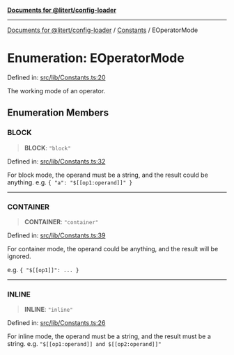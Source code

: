 [**Documents for @litert/config-loader**](../../README.md)

***

[Documents for @litert/config-loader](../../README.md) / [Constants](../README.md) / EOperatorMode

# Enumeration: EOperatorMode

Defined in: [src/lib/Constants.ts:20](https://github.com/litert/config-loader.js/blob/master/src/lib/Constants.ts#L20)

The working mode of an operator.

## Enumeration Members

### BLOCK

> **BLOCK**: `"block"`

Defined in: [src/lib/Constants.ts:32](https://github.com/litert/config-loader.js/blob/master/src/lib/Constants.ts#L32)

For block mode, the operand must be a string, and the result could be anything.
e.g. `{ "a": "$[[op1:operand]]" }`

***

### CONTAINER

> **CONTAINER**: `"container"`

Defined in: [src/lib/Constants.ts:39](https://github.com/litert/config-loader.js/blob/master/src/lib/Constants.ts#L39)

For container mode, the operand could be anything, and the result will be ignored.

e.g. `{ "$[[op1]]": ... }`

***

### INLINE

> **INLINE**: `"inline"`

Defined in: [src/lib/Constants.ts:26](https://github.com/litert/config-loader.js/blob/master/src/lib/Constants.ts#L26)

For inline mode, the operand must be a string, and the result must be a string.
e.g. `"$[[op1:operand]] and $[[op2:operand]]"`
